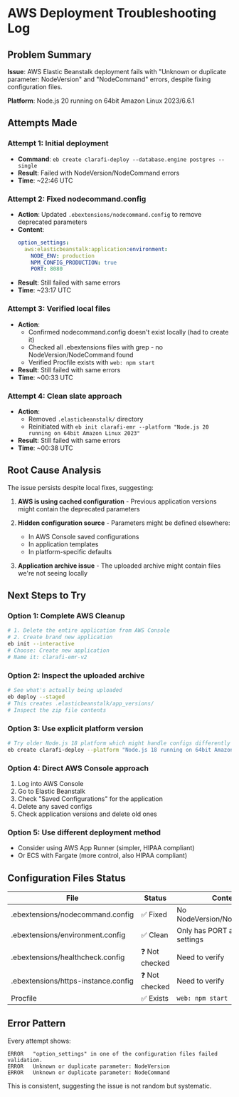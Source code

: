 # AWS Deployment Troubleshooting Log

## Problem Summary
**Issue**: AWS Elastic Beanstalk deployment fails with "Unknown or duplicate parameter: NodeVersion" and "NodeCommand" errors, despite fixing configuration files.

**Platform**: Node.js 20 running on 64bit Amazon Linux 2023/6.6.1

## Attempts Made

### Attempt 1: Initial deployment
- **Command**: `eb create clarafi-deploy --database.engine postgres --single`
- **Result**: Failed with NodeVersion/NodeCommand errors
- **Time**: ~22:46 UTC

### Attempt 2: Fixed nodecommand.config
- **Action**: Updated `.ebextensions/nodecommand.config` to remove deprecated parameters
- **Content**:
  ```yaml
  option_settings:
    aws:elasticbeanstalk:application:environment:
      NODE_ENV: production
      NPM_CONFIG_PRODUCTION: true
      PORT: 8080
  ```
- **Result**: Still failed with same errors
- **Time**: ~23:17 UTC

### Attempt 3: Verified local files
- **Action**: 
  - Confirmed nodecommand.config doesn't exist locally (had to create it)
  - Checked all .ebextensions files with grep - no NodeVersion/NodeCommand found
  - Verified Procfile exists with `web: npm start`
- **Result**: Still failed with same errors
- **Time**: ~00:33 UTC

### Attempt 4: Clean slate approach
- **Action**:
  - Removed `.elasticbeanstalk/` directory
  - Reinitiated with `eb init clarafi-emr --platform "Node.js 20 running on 64bit Amazon Linux 2023"`
- **Result**: Still failed with same errors
- **Time**: ~00:38 UTC

## Root Cause Analysis

The issue persists despite local fixes, suggesting:

1. **AWS is using cached configuration** - Previous application versions might contain the deprecated parameters
2. **Hidden configuration source** - Parameters might be defined elsewhere:
   - In AWS Console saved configurations
   - In application templates
   - In platform-specific defaults

3. **Application archive issue** - The uploaded archive might contain files we're not seeing locally

## Next Steps to Try

### Option 1: Complete AWS Cleanup
```bash
# 1. Delete the entire application from AWS Console
# 2. Create brand new application
eb init --interactive
# Choose: Create new application
# Name it: clarafi-emr-v2
```

### Option 2: Inspect the uploaded archive
```bash
# See what's actually being uploaded
eb deploy --staged
# This creates .elasticbeanstalk/app_versions/ 
# Inspect the zip file contents
```

### Option 3: Use explicit platform version
```bash
# Try older Node.js 18 platform which might handle configs differently
eb create clarafi-deploy --platform "Node.js 18 running on 64bit Amazon Linux 2023"
```

### Option 4: Direct AWS Console approach
1. Log into AWS Console
2. Go to Elastic Beanstalk
3. Check "Saved Configurations" for the application
4. Delete any saved configs
5. Check application versions and delete old ones

### Option 5: Use different deployment method
- Consider using AWS App Runner (simpler, HIPAA compliant)
- Or ECS with Fargate (more control, also HIPAA compliant)

## Configuration Files Status

| File | Status | Content |
|------|--------|---------|
| .ebextensions/nodecommand.config | ✅ Fixed | No NodeVersion/NodeCommand |
| .ebextensions/environment.config | ✅ Clean | Only has PORT and proxy settings |
| .ebextensions/healthcheck.config | ❓ Not checked | Need to verify |
| .ebextensions/https-instance.config | ❓ Not checked | Need to verify |
| Procfile | ✅ Exists | `web: npm start` |

## Error Pattern
Every attempt shows:
```
ERROR   "option_settings" in one of the configuration files failed validation.
ERROR   Unknown or duplicate parameter: NodeVersion 
ERROR   Unknown or duplicate parameter: NodeCommand
```

This is consistent, suggesting the issue is not random but systematic.